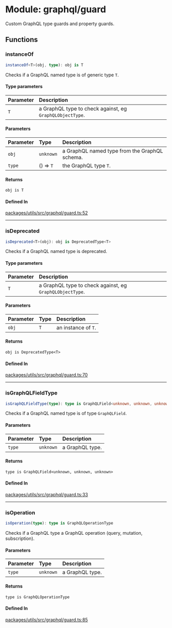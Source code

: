 # Module: graphql/guard

Custom GraphQL type guards and property guards.

## Functions

### instanceOf

```ts
instanceOf<T>(obj, type): obj is T
```

Checks if a GraphQL named type is of generic type `T`.

#### Type parameters

| Parameter | Description |
| :------ | :------ |
| `T` | a GraphQL type to check against, eg `GraphQLObjectType`. |

#### Parameters

| Parameter | Type | Description |
| :------ | :------ | :------ |
| `obj` | `unknown` | a GraphQL named type from the GraphQL schema. |
| `type` | () => `T` | the GraphQL type `T`. |

#### Returns

`obj is T`

#### Defined In

[packages/utils/src/graphql/guard.ts:52](https://github.com/graphql-markdown/graphql-markdown/blob/466abea6/packages/utils/src/graphql/guard.ts#L52)

***

### isDeprecated

```ts
isDeprecated<T>(obj): obj is DeprecatedType<T>
```

Checks if a GraphQL named type is deprecated.

#### Type parameters

| Parameter | Description |
| :------ | :------ |
| `T` | a GraphQL type to check against, eg `GraphQLObjectType`. |

#### Parameters

| Parameter | Type | Description |
| :------ | :------ | :------ |
| `obj` | `T` | an instance of `T`. |

#### Returns

`obj is DeprecatedType<T>`

#### Defined In

[packages/utils/src/graphql/guard.ts:70](https://github.com/graphql-markdown/graphql-markdown/blob/466abea6/packages/utils/src/graphql/guard.ts#L70)

***

### isGraphQLFieldType

```ts
isGraphQLFieldType(type): type is GraphQLField<unknown, unknown, unknown>
```

Checks if a GraphQL named type is of type `GraphQLField`.

#### Parameters

| Parameter | Type | Description |
| :------ | :------ | :------ |
| `type` | `unknown` | a GraphQL type. |

#### Returns

`type is GraphQLField<unknown, unknown, unknown>`

#### Defined In

[packages/utils/src/graphql/guard.ts:33](https://github.com/graphql-markdown/graphql-markdown/blob/466abea6/packages/utils/src/graphql/guard.ts#L33)

***

### isOperation

```ts
isOperation(type): type is GraphQLOperationType
```

Checks if a GraphQL type a GraphQL operation (query, mutation, subscription).

#### Parameters

| Parameter | Type | Description |
| :------ | :------ | :------ |
| `type` | `unknown` | a GraphQL type. |

#### Returns

`type is GraphQLOperationType`

#### Defined In

[packages/utils/src/graphql/guard.ts:85](https://github.com/graphql-markdown/graphql-markdown/blob/466abea6/packages/utils/src/graphql/guard.ts#L85)
